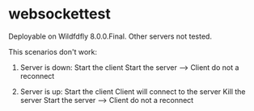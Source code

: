 websockettest
=============

Deployable on Wildfdfly 8.0.0.Final. Other servers not tested.

This scenarios don't work:

1. Server is down:
	Start the client
	Start the server
	--> Client do not a reconnect
	
2. Server is up:
	Start the client
	Client will connect to the server
	Kill the server
	Start the server
	--> Client do not a reconnect
